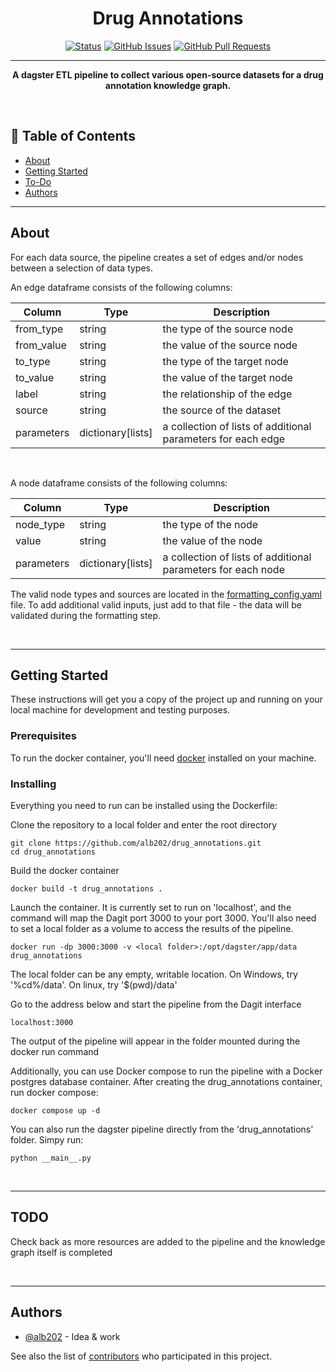 <h1 align="center">Drug Annotations</h3>

<div align="center">

  [![Status](https://img.shields.io/badge/status-active-success.svg)]() 
  [![GitHub Issues](https://img.shields.io/github/issues/alb202/drug_annotations.svg)](https://github.com/alb202/drug_annotations/issues)
  [![GitHub Pull Requests](https://img.shields.io/github/issues-pr/alb202/drug_annotations.svg)](https://github.com/alb202/drug_annotations/pulls)

</div>

---

<p align="center"><b> A dagster ETL pipeline to collect various open-source datasets for a drug annotation knowledge graph. 
</b></p>

<br>

## 📝 Table of Contents
- [About](#about)
- [Getting Started](#getting_started)
- [To-Do](#todo)
- [Authors](#authors)

<hr>

## About <a name = "about"></a>

For each data source, the pipeline creates a set of edges and/or nodes between a selection of data types. 

An edge dataframe consists of the following columns: 

|Column | Type | Description |
|-------|------|-------------|
|from_type | string | the type of the source node|
|from_value | string | the value of the source node|
|to_type | string | the type of the target node|
|to_value | string | the value of the target node|
|label| string | the relationship of the edge|
|source|string | the source of the dataset|
|parameters| dictionary\[lists\] | a collection of lists of additional parameters for each edge|

<br>

A node dataframe consists of the following columns:

|Column | Type | Description |
|-------|------|-------------|
|node_type | string | the type of the node|
|value | string | the value of the node|
|parameters| dictionary\[lists\] | a collection of lists of additional parameters for each node|

The valid node types and sources are located in the [formatting_config.yaml](src/config/formatting_config.yaml) file. To add additional valid inputs, just add to that file - the data will be validated during the formatting step.

<br>
<hr>

## Getting Started <a name = "getting_started"></a>
These instructions will get you a copy of the project up and running on your local machine for development and testing purposes.



### Prerequisites
To run the docker container, you'll need [docker](https://docs.docker.com/get-docker/) installed on your machine.


### Installing
Everything you need to run can be installed using the Dockerfile:


Clone the repository to a local folder and enter the root directory

```
git clone https://github.com/alb202/drug_annotations.git
cd drug_annotations
```

Build the docker container

```
docker build -t drug_annotations .
```

Launch the container. It is currently set to run on 'localhost', and the command will map the Dagit port 3000 to your port 3000. You'll also need to set a local folder as a volume to access the results of the pipeline.

```
docker run -dp 3000:3000 -v <local folder>:/opt/dagster/app/data drug_annotations
```
The local folder can be any empty, writable location. On Windows, try '%cd%/data'. On linux, try '$(pwd)/data'

Go to the address below and start the pipeline from the Dagit interface

```
localhost:3000
```

The output of the pipeline will appear in the folder mounted during the docker run command


Additionally, you can use Docker compose to run the pipeline with a Docker postgres database container. After creating the drug_annotations container, run docker compose: 
```
docker compose up -d
```


You can also run the dagster pipeline directly from the 'drug_annotations' folder. Simpy run:
```
python __main__.py
```


<br>
<hr>

## TODO <a name = "todo"></a>
Check back as more resources are added to the pipeline and the knowledge graph itself is completed

<br>
<hr>

## Authors <a name = "authors"></a>
- [@alb202](https://github.com/alb202) - Idea & work

See also the list of [contributors](https://github.com/alb202/drug_annotations/contributors) who participated in this project.

